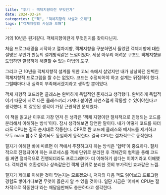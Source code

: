 ```yaml
---
title: "후기 - 객체지향이란 무엇인가"
date: 2024-03-24
categories: ["책", "객체지향의 사실과 오해"]
tags: ["객체지향의 사실과 오해"]
---
```


거의 10년은 된거같다. 객체지향이란게 무엇인지를 찾아다닌지.

처음 프로그래밍을 시작하고 절차지향, 객체지향을 구분하면서 들었던 객체지향에 대한 설명은 무언가 만능의 설계방식같은 느낌이었다. 세상 아무리 어려운 구조도 객체지향을 도입하면 깔끔하게 해결할 수 있는 마법의 도구.

그리고 근 10년을 객체지향적 설계를 위한 고뇌 속에서 살았지만 내가 상상하던 완벽한 객체지향적 프로그램을 짤 수는 없었다. 코드는 수정되어야 하고 설계는 뒤집혀야 했다. 그럴때마다 내 실력이 부족해서겠지라고 생각할 뿐이었다.

객체 지향적 코드라면 클래스는 완벽하게 독립적인 존재라고 생각했다. 완벽하게 독립적이기 때문에 서로 다른 클래스끼리 가져다 붙이면 자연스럽게 작동할 수 있어야한다고 생각했다. 이 잘못된 생각이 가장 근원적인 문제였다.

이 책을 읽고난 이후로 가장 먼저 든 생각은 '객체 지향이란 절차적으로 진행되는 코드를 분리해서 이해하는 방식'이다. 잠시 생각해보면 당연한 말이다. 내가 어떻게 코드를 짜더라도 CPU는 결국 순서대로 작동한다. CPP로 짠 코드에 클래스와 메서드를 제거하고 모두 main 함수로 옮겨놔도 동일하게 동작한다. 결국 CPU는 절차적으로 동작한다.

필자가 이해한 바에 따르면 이 책에서 주장하고자 하는 방식은 '협력'이 중요하다. 절차적으로 진행되어야 하는 프로세스를 객체 단위로 분리한 후 객체간의 협력을 통해 코드를 짜면 절차적으로 진행되더라도 프로그래머가 더 이해하기 쉽다는 이야기라고 이해했다. 객체간의 호환성이나 상속같은건 객체 단위로 분리한 것의 부가적인 효과같은 느낌.

필자가 제대로 이해한 것이 맞는지는 모르겠으나, 저자의 다음 책도 읽어보고 프로그램 경험도 쌓아가다보면 무엇이 옳은지 알 수 있을 것이다. 일단 지금은 '어차피 CPU는 절차적으로 작동한다'라는 깨달음만해도 충분하다고 생각한다.

